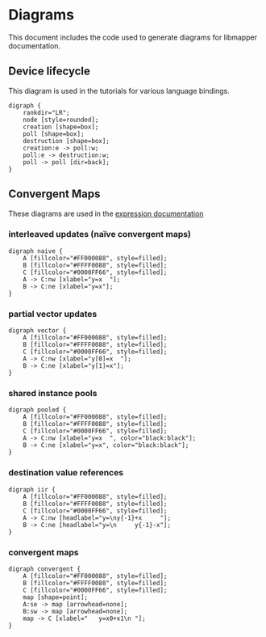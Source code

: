 # Diagrams

This document includes the code used to generate diagrams for libmapper documentation.

## Device lifecycle

This diagram is used in the tutorials for various language bindings.

<div><pre><code class="language-dot">digraph {
    rankdir="LR";
    node [style=rounded];
    creation [shape=box];
    poll [shape=box];
    destruction [shape=box];
    creation:e -> poll:w;
    poll:e -> destruction:w;
    poll -> poll [dir=back];
}</code></pre></div>

## Convergent Maps

These diagrams are used in the [expression documentation](../expression_syntax.md)

### interleaved updates (naïve convergent maps)

<div><pre><code class="language-dot">digraph naive {
    A [fillcolor="#FF000088", style=filled];
    B [fillcolor="#FFFF0088", style=filled];
    C [fillcolor="#0000FF66", style=filled];
    A -> C:nw [xlabel="y=x  "];
    B -> C:ne [xlabel="y=x"];
}</code></pre></div>

### partial vector updates

<div><pre><code class="language-dot">digraph vector {
    A [fillcolor="#FF000088", style=filled];
    B [fillcolor="#FFFF0088", style=filled];
    C [fillcolor="#0000FF66", style=filled];
    A -> C:nw [xlabel="y[0]=x  "];
    B -> C:ne [xlabel="y[1]=x"];
}</code></pre></div>

### shared instance pools

<div><pre><code class="language-dot">digraph pooled {
    A [fillcolor="#FF000088", style=filled];
    B [fillcolor="#FFFF0088", style=filled];
    C [fillcolor="#0000FF66", style=filled];
    A -> C:nw [xlabel="y=x  ", color="black:black"];
    B -> C:ne [xlabel="y=x", color="black:black"];
}</code></pre></div>


### destination value references

<div><pre><code class="language-dot">digraph iir {
    A [fillcolor="#FF000088", style=filled];
    B [fillcolor="#FFFF0088", style=filled];
    C [fillcolor="#0000FF66", style=filled];
    A -> C:nw [headlabel="y=\ny{-1}+x     "];
    B -> C:ne [headlabel="y=\n     y{-1}-x"];
}</code></pre></div>

### convergent maps

<div><pre><code class="language-dot">digraph convergent {
    A [fillcolor="#FF000088", style=filled];
    B [fillcolor="#FFFF0088", style=filled];
    C [fillcolor="#0000FF66", style=filled];
    map [shape=point];
    A:se -> map [arrowhead=none];
    B:sw -> map [arrowhead=none];
    map -> C [xlabel="   y=x0+x1\n "];
}</code></pre></div>

